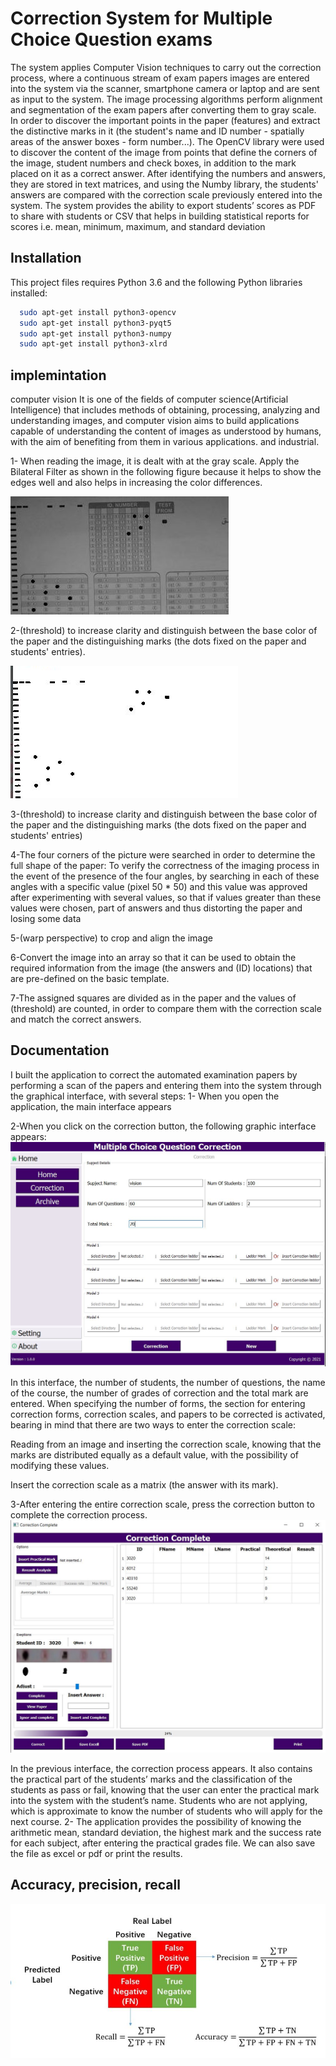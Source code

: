 
# Correction System for Multiple Choice Question exams

The system applies Computer Vision techniques to carry out the correction process,
 where a continuous stream of exam papers images are entered into the system via the scanner, smartphone camera or laptop
and are sent as input to the system.
 The image processing algorithms perform alignment and segmentation of the exam papers after converting them to gray scale.
In order to discover the important points in the paper (features) and extract the distinctive marks in it (the student's name and ID number - spatially areas of the answer boxes - form number...). 
The OpenCV library were used to discover the content of the image from points that define the corners of the image, 
student numbers and check boxes, in addition to the mark placed on it as a correct answer. 
After identifying the numbers and answers, they are stored in text matrices, and using the Numby library, the students' answers are compared with the correction scale previously entered into the system.
The system provides the ability to export students’ scores as PDF to share with students or CSV that helps in building statistical reports for scores i.e. mean, minimum, maximum, and standard deviation


## Installation

This project files requires Python 3.6 and the following Python libraries installed:

```bash
  sudo apt-get install python3-opencv
  sudo apt-get install python3-pyqt5
  sudo apt-get install python3-numpy
  sudo apt-get install python3-xlrd
```
    
## implemintation

computer vision
It is one of the fields of computer science(Artificial Intelligence) that includes methods of obtaining, processing, analyzing and understanding images, 
and computer vision aims to build applications capable of understanding the content of images as understood by humans, 
with the aim of benefiting from them in various applications. and industrial.



1- When reading the image, it is dealt with at the gray scale. 
   Apply the Bilateral Filter as shown in the following figure because it helps to show the edges well and also helps in increasing the color differences.
   
![App Screenshot](https://github.com/Thaar-Abo-shah/correction-system-for-Multiple-Choice-Question-exams-/blob/main/screen/1.jpg)


2-(threshold) to increase clarity and distinguish between the base color of the paper and the distinguishing marks (the dots fixed on the paper and students' entries).

![App Screenshot](https://github.com/Thaar-Abo-shah/correction-system-for-Multiple-Choice-Question-exams-/blob/main/screen/2.png)

3-(threshold) to increase clarity and distinguish between the base color of the paper and the distinguishing marks (the dots fixed on the paper and students' entries)

4-The four corners of the picture were searched in order to determine the full shape of the paper:
To verify the correctness of the imaging process in the event of the presence of the four angles, by searching in each of these angles with a specific value (pixel 50 * 50) and this value was approved after experimenting with several values, so that if values greater than these values were chosen, part of answers and thus distorting the paper and losing some data

5-(warp perspective) to crop and align the image

6-Convert the image into an array so that it can be used to obtain the required information from the image (the answers and (ID) locations) that are pre-defined on the basic template.

7-The assigned squares are divided as in the paper and the values of (threshold) are counted, in order to compare them with the correction scale and match the correct answers.

## Documentation

I built the application to correct the automated examination papers by performing a scan of the papers and entering them into the system through the graphical interface, with several steps:
1- When you open the application, the main interface appears

2-When you click on the correction button, the following graphic interface appears:
![App Screenshot](https://github.com/Thaar-Abo-shah/correction-system-for-Multiple-Choice-Question-exams-/blob/main/screen/3.jpg)

In this interface, the number of students, the number of questions, the name of the course, the number of grades of correction and the total mark are entered.
When specifying the number of forms, the section for entering correction forms, correction scales, and papers to be corrected is activated, bearing in mind that there are two ways to enter the correction scale:

Reading from an image and inserting the correction scale, knowing that the marks are distributed equally as a default value, with the possibility of modifying these values.

Insert the correction scale as a matrix (the answer with its mark).

3-After entering the entire correction scale, press the correction button to complete the correction process.
![App Screenshot](https://github.com/Thaar-Abo-shah/correction-system-for-Multiple-Choice-Question-exams-/blob/main/screen/4.jpg)

In the previous interface, the correction process appears. It also contains the practical part of the students’ marks and the classification of the students as pass or fail, knowing that the user can enter the practical mark into the system with the student’s name. Students who are not applying, which is approximate to know the number of students who will apply for the next course.
2- The application provides the possibility of knowing the arithmetic mean, standard deviation, the highest mark and the success rate for each subject, after entering the practical grades file.
We can also save the file as excel or pdf or print the results.

## Accuracy, precision, recall

![App Screenshot](https://github.com/Thaar-Abo-shah/correction-system-for-Multiple-Choice-Question-exams-/blob/main/screen/testing.jpg)

